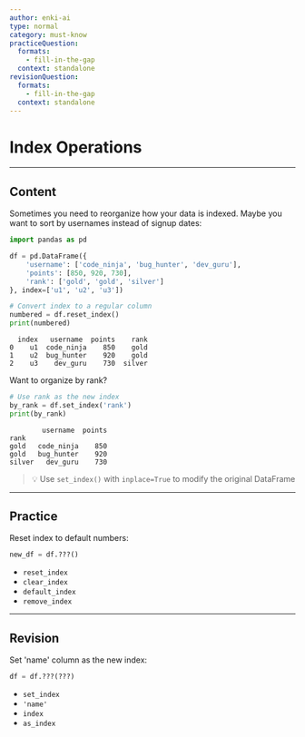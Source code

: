 ```yaml
---
author: enki-ai
type: normal
category: must-know
practiceQuestion:
  formats:
    - fill-in-the-gap
  context: standalone
revisionQuestion:
  formats:
    - fill-in-the-gap
  context: standalone
---
```


# Index Operations

---

## Content

Sometimes you need to reorganize how your data is indexed. Maybe you want to sort by usernames instead of signup dates:

```python
import pandas as pd

df = pd.DataFrame({
    'username': ['code_ninja', 'bug_hunter', 'dev_guru'],
    'points': [850, 920, 730],
    'rank': ['gold', 'gold', 'silver']
}, index=['u1', 'u2', 'u3'])

# Convert index to a regular column
numbered = df.reset_index()
print(numbered)
```
```
  index   username  points    rank
0    u1  code_ninja    850    gold
1    u2  bug_hunter    920    gold
2    u3    dev_guru    730  silver
```

Want to organize by rank?
```python
# Use rank as the new index
by_rank = df.set_index('rank')
print(by_rank)
```
```
        username  points
rank                    
gold   code_ninja    850
gold   bug_hunter    920
silver   dev_guru    730
```

> 💡 Use `set_index()` with `inplace=True` to modify the original DataFrame

---

## Practice

Reset index to default numbers:

```python
new_df = df.???()
```

- `reset_index`
- `clear_index`
- `default_index`
- `remove_index`

---

## Revision

Set 'name' column as the new index:

```python
df = df.???(???)
```

- `set_index`
- `'name'`
- `index`
- `as_index` 